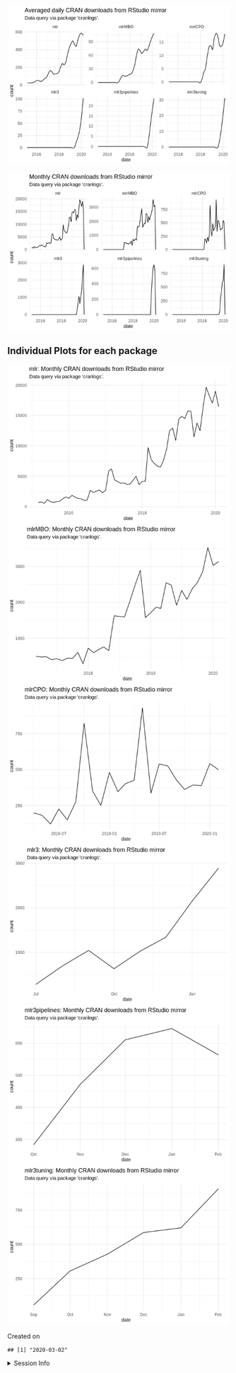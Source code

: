 
![](README_files/figure-gfm/unnamed-chunk-2-1.png)<!-- -->

![](README_files/figure-gfm/unnamed-chunk-3-1.png)<!-- -->

## Individual Plots for each package

![](README_files/figure-gfm/unnamed-chunk-4-1.png)<!-- -->![](README_files/figure-gfm/unnamed-chunk-4-2.png)<!-- -->![](README_files/figure-gfm/unnamed-chunk-4-3.png)<!-- -->![](README_files/figure-gfm/unnamed-chunk-4-4.png)<!-- -->![](README_files/figure-gfm/unnamed-chunk-4-5.png)<!-- -->![](README_files/figure-gfm/unnamed-chunk-4-6.png)<!-- -->

Created on

    ## [1] "2020-03-02"

<details>

<summary>Session Info</summary>

``` r
sessionInfo()
```

    ## R version 3.6.2 (2017-01-27)
    ## Platform: x86_64-pc-linux-gnu (64-bit)
    ## Running under: Ubuntu 16.04.6 LTS
    ## 
    ## Matrix products: default
    ## BLAS:   /home/travis/R-bin/lib/R/lib/libRblas.so
    ## LAPACK: /home/travis/R-bin/lib/R/lib/libRlapack.so
    ## 
    ## locale:
    ##  [1] LC_CTYPE=en_US.UTF-8       LC_NUMERIC=C              
    ##  [3] LC_TIME=en_US.UTF-8        LC_COLLATE=en_US.UTF-8    
    ##  [5] LC_MONETARY=en_US.UTF-8    LC_MESSAGES=en_US.UTF-8   
    ##  [7] LC_PAPER=en_US.UTF-8       LC_NAME=C                 
    ##  [9] LC_ADDRESS=C               LC_TELEPHONE=C            
    ## [11] LC_MEASUREMENT=en_US.UTF-8 LC_IDENTIFICATION=C       
    ## 
    ## attached base packages:
    ## [1] stats     graphics  grDevices utils     datasets  methods   base     
    ## 
    ## other attached packages:
    ## [1] lubridate_1.7.4 dplyr_0.8.4     ggplot2_3.2.1   magrittr_1.5   
    ## 
    ## loaded via a namespace (and not attached):
    ##  [1] Rcpp_1.0.3       compiler_3.6.2   pillar_1.4.3     git2r_0.26.1    
    ##  [5] tools_3.6.2      digest_0.6.25    jsonlite_1.6.1   evaluate_0.14   
    ##  [9] memoise_1.1.0    lifecycle_0.1.0  tibble_2.1.3     gtable_0.3.0    
    ## [13] pkgconfig_2.0.3  rlang_0.4.5      cli_2.0.2        curl_4.3        
    ## [17] yaml_2.2.0       xfun_0.11        httr_1.4.1       withr_2.1.2     
    ## [21] stringr_1.4.0    knitr_1.26       cranlogs_2.1.1   askpass_1.1     
    ## [25] grid_3.6.2       tidyselect_1.0.0 glue_1.3.1       R6_2.4.1        
    ## [29] fansi_0.4.1      rmarkdown_2.1    farver_2.0.3     purrr_0.3.3     
    ## [33] tic_0.5.0.9001   scales_1.1.0     htmltools_0.4.0  assertthat_0.2.1
    ## [37] colorspace_1.4-1 labeling_0.3     stringi_1.4.6    openssl_1.4.1   
    ## [41] lazyeval_0.2.2   munsell_0.5.0    crayon_1.3.4

</details>
